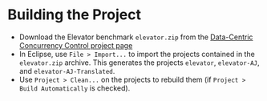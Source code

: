 Building the Project
====================

* Download the Elevator benchmark `elevator.zip` from the
  [Data-Centric Concurrency Control project page](http://sss.cs.purdue.edu/projects/aj/)
* In Eclipse, use `File > Import...` to import the projects contained
  in the `elevator.zip` archive. This generates the projects
  `elevator`, `elevator-AJ`, and `elevator-AJ-Translated`.
* Use `Project > Clean...` on the projects to rebuild them (if `Project >
  Build Automatically` is checked).
